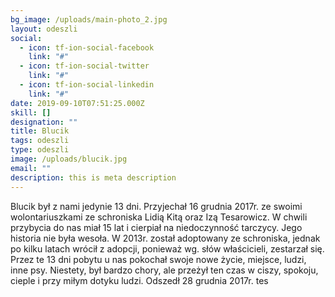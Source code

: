 ```yaml
---
bg_image: /uploads/main-photo_2.jpg
layout: odeszli
social:
  - icon: tf-ion-social-facebook
    link: "#"
  - icon: tf-ion-social-twitter
    link: "#"
  - icon: tf-ion-social-linkedin
    link: "#"
date: 2019-09-10T07:51:25.000Z
skill: []
designation: ""
title: Blucik
tags: odeszli
type: odeszli
image: /uploads/blucik.jpg
email: ""
description: this is meta description
---
```

Blucik był z nami jedynie 13 dni. Przyjechał 16 grudnia 2017r. ze swoimi wolontariuszkami ze schroniska Lidią Kitą oraz Izą Tesarowicz. W chwili przybycia do nas miał 15 lat i cierpiał na niedoczynność tarczycy. Jego historia nie była wesoła. W 2013r. został adoptowany ze schroniska, jednak po kilku latach wrócił z adopcji, ponieważ wg. słów właścicieli, zestarzał się. Przez te 13 dni pobytu u nas pokochał swoje nowe życie, miejsce, ludzi, inne psy. Niestety, był bardzo chory, ale przeżył ten czas w ciszy, spokoju, cieple i przy miłym dotyku ludzi. Odszedł 28 grudnia 2017r. tes